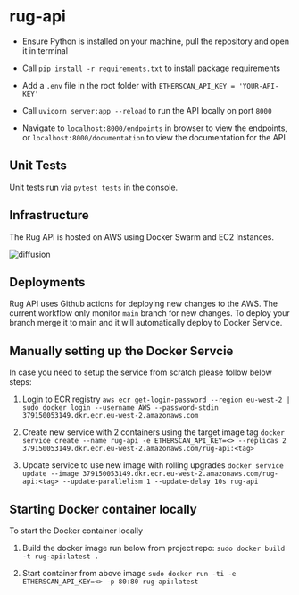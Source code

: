 # rug-api

- Ensure Python is installed on your machine, pull the repository and open it in terminal

- Call `pip install -r requirements.txt` to install package requirements

- Add a `.env` file in the root folder with `ETHERSCAN_API_KEY = 'YOUR-API-KEY'`

- Call `uvicorn server:app --reload` to run the API locally on port `8000`

- Navigate to `localhost:8000/endpoints` in browser to view the endpoints, or `localhost:8000/documentation` to view the documentation for the API

## Unit Tests

Unit tests run via `pytest tests` in the console.


## Infrastructure
The Rug API is hosted on AWS using Docker Swarm and EC2 Instances. 

![diffusion](https://github.com/diffusion-io/rug-api/assets/13097984/29335812-6ec4-44e9-8589-884c5622091d)


## Deployments
Rug API uses Github actions for deploying new changes to the AWS. The current workflow only monitor `main` branch for new changes. To deploy your branch merge it to main and it will automatically deploy to Docker Service. 

## Manually setting up the Docker Servcie
In case you need to setup the service from scratch please follow below steps:
1. Login to ECR registry
```aws ecr get-login-password --region eu-west-2 | sudo docker login --username AWS --password-stdin 379150053149.dkr.ecr.eu-west-2.amazonaws.com```

2. Create new service with 2 containers using the target image tag 
```docker service create --name rug-api -e ETHERSCAN_API_KEY=<> --replicas 2 379150053149.dkr.ecr.eu-west-2.amazonaws.com/rug-api:<tag>```


3. Update service to use new image with rolling upgrades
```docker service update --image 379150053149.dkr.ecr.eu-west-2.amazonaws.com/rug-api:<tag> --update-parallelism 1 --update-delay 10s rug-api```


## Starting Docker container locally
To start the Docker container locally 
1. Build the docker image run below from project repo:
``` sudo docker build -t rug-api:latest . ```

2. Start container from above image
``` sudo docker run -ti -e ETHERSCAN_API_KEY=<> -p 80:80 rug-api:latest ```

